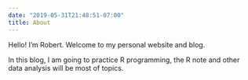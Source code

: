```yaml
---
date: "2019-05-31T21:48:51-07:00"
title: About
---
```


Hello! I’m Robert. Welcome to my personal website and blog.

In this blog, I am going to practice R programming, the R note and other data analysis will be most of topics.
